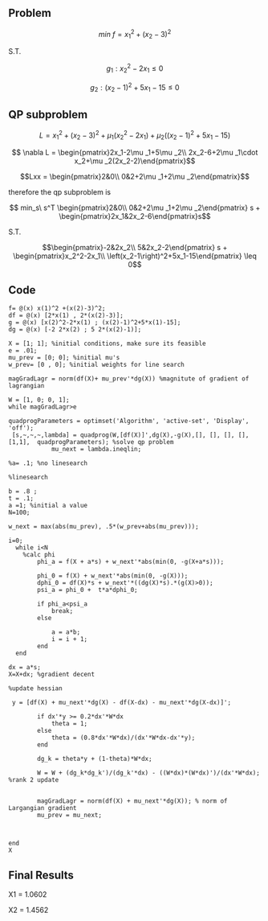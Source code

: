 
## Problem

$$ min\ f = x_1^2 +(x_2-3)^2 $$

S.T.

$$ g_1: x_2^2-2x_1 \leq 0 $$

$$ g_2: (x_2-1)^2+5x_1-15 \leq 0 $$

## QP subproblem

$$ L =  x_1^2 +(x_2-3)^2 + \mu_1( x_2^2-2x_1) + \mu_2((x_2-1)^2+5x_1-15)$$

$$ \nabla L = \begin{pmatrix}2x_1-2\mu _1+5\mu _2\\
2x_2-6+2\mu _1\cdot x_2+\mu _2(2x_2-2)\end{pmatrix}$$

$$Lxx = \begin{pmatrix}2&0\\ 
0&2+2\mu _1+2\mu _2\end{pmatrix}$$

therefore the qp subproblem is 

$$ min_s\ s^T \begin{pmatrix}2&0\\ 
0&2+2\mu _1+2\mu _2\end{pmatrix} s + \begin{pmatrix}2x_1&2x_2-6\end{pmatrix}s$$

S.T.

$$\begin{pmatrix}-2&2x_2\\
5&2x_2-2\end{pmatrix} s + \begin{pmatrix}x_2^2-2x_1\\
\left(x_2-1\right)^2+5x_1-15\end{pmatrix} \leq 0$$

## Code
```
f= @(x) x(1)^2 +(x(2)-3)^2;
df = @(x) [2*x(1) , 2*(x(2)-3)];
g = @(x) [x(2)^2-2*x(1) ; (x(2)-1)^2+5*x(1)-15];
dg = @(x) [-2 2*x(2) ; 5 2*(x(2)-1)];

X = [1; 1]; %initial conditions, make sure its feasible
e = .01;
mu_prev = [0; 0]; %initial mu's
w_prev= [0 , 0]; %initial weights for line search

magGradLagr = norm(df(X)+ mu_prev'*dg(X)) %magnitute of gradient of lagrangian

W = [1, 0; 0, 1];
while magGradLagr>e

quadprogParameters = optimset('Algorithm', 'active-set', 'Display', 'off');
 [s,~,~,~,lambda] = quadprog(W,[df(X)]',dg(X),-g(X),[], [], [], [], [1,1],  quadprogParameters); %solve qp problem
            mu_next = lambda.ineqlin;

%a= .1; %no linesearch

%linesearch

b = .8 ;
t = .1;
a =1; %initial a value
N=100;

w_next = max(abs(mu_prev), .5*(w_prev+abs(mu_prev)));

i=0;
  while i<N
    %calc phi
        phi_a = f(X + a*s) + w_next'*abs(min(0, -g(X+a*s)));
        
        phi_0 = f(X) + w_next'*abs(min(0, -g(X)));        
        dphi_0 = df(X)*s + w_next'*((dg(X)*s).*(g(X)>0));
        psi_a = phi_0 +  t*a*dphi_0;                

        if phi_a<psi_a
            break;
        else
         
            a = a*b;
            i = i + 1;
        end
  end

dx = a*s;
X=X+dx; %gradient decent

%update hessian

 y = [df(X) + mu_next'*dg(X) - df(X-dx) - mu_next'*dg(X-dx)]'; 
       
        if dx'*y >= 0.2*dx'*W*dx
            theta = 1;
        else
            theta = (0.8*dx'*W*dx)/(dx'*W*dx-dx'*y);
        end
        
        dg_k = theta*y + (1-theta)*W*dx;

        W = W + (dg_k*dg_k')/(dg_k'*dx) - ((W*dx)*(W*dx)')/(dx'*W*dx); %rank 2 update
        
   
        magGradLagr = norm(df(X) + mu_next'*dg(X)); % norm of Largangian gradient
        mu_prev = mu_next;



end
X
```

## Final Results

X1 = 1.0602

X2 = 1.4562
